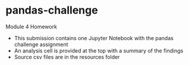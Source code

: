 # pandas-challenge
Module 4 Homework

- This submission contains one Jupyter Notebook with the pandas challenge assignment
- An analysis cell is provided at the top with a summary of the findings
- Source csv files are in the resources folder
